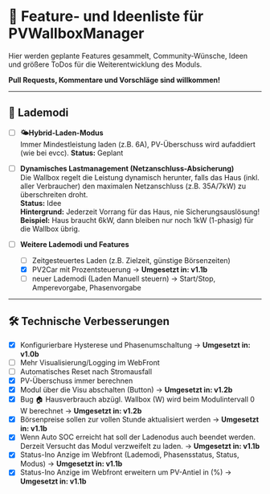 # 🌟 Feature- und Ideenliste für PVWallboxManager

Hier werden geplante Features gesammelt, Community-Wünsche, Ideen und größere ToDos für die Weiterentwicklung des Moduls.
  
**Pull Requests, Kommentare und Vorschläge sind willkommen!**
  
---

## 🚗 Lademodi

- [ ] **🌤️Hybrid-Laden-Modus**  
      Immer Mindestleistung laden (z.B. 6A), PV-Überschuss wird aufaddiert (wie bei evcc).
      **Status:** Geplant

- [ ] **Dynamisches Lastmanagement (Netzanschluss-Absicherung)**  
      Die Wallbox regelt die Leistung dynamisch herunter, falls das Haus (inkl. aller Verbraucher) den maximalen Netzanschluss (z.B. 35A/7kW) zu überschreiten droht.  
      **Status:** Idee  
      **Hintergrund:** Jederzeit Vorrang für das Haus, nie Sicherungsauslösung!  
      **Beispiel:** Haus braucht 6kW, dann bleiben nur noch 1kW (1-phasig) für die Wallbox übrig.  

- [ ] **Weitere Lademodi und Features**
    - [ ] Zeitgesteuertes Laden (z.B. Zielzeit, günstige Börsenzeiten)
    - [x] PV2Car mit Prozentsteuerung -> **Umgesetzt in: v1.1b**
    - [ ] neuer Lademodi (Laden Manuell steuern) -> Start/Stop, Amperevorgabe, Phasenvorgabe
---

## 🛠️ Technische Verbesserungen

- [x] Konfigurierbare Hysterese und Phasenumschaltung -> **Umgesetzt in: v1.0b**
- [ ] Mehr Visualisierung/Logging im WebFront
- [ ] Automatisches Reset nach Stromausfall
- [x] PV-Überschuss immer berechnen
- [x] Modul über die Visu abschalten (Button) -> **Umgesetzt in: v1.2b**
- [x] Bug 🏠 Hausverbrauch abzügl. Wallbox (W) wird beim Modulintervall 0 W berechnet -> **Umgesetzt in: v1.2b**
- [x] Börsenpreise sollen zur vollen Stunde aktualisiert werden -> **Umgesetzt in: v1.1b**
- [x] Wenn Auto SOC erreicht hat soll der Ladenodus auch beendet werden. Derzeit Versucht das Modul verzweifelt zu laden. -> **Umgesetzt in: v1.1b**
- [x] Status-Ino Anzige im Webfront (Lademodi, Phasensstatus, Status, Modus) -> **Umgesetzt in: v1.1b**
- [x] Status-Ino Anzige im Webfront erweitern um PV-Antiel in (%) -> **Umgesetzt in: v1.1b**
